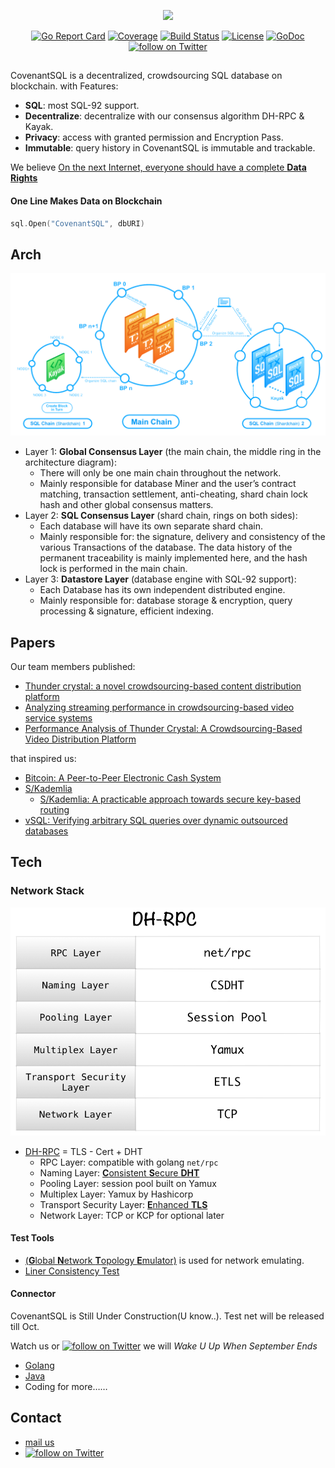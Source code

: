 <p align="center">
    <img src="logo/covenantsql_horizontal.png"
        height="130">
</p>
<p align="center">
    <a href="https://goreportcard.com/report/github.com/CovenantSQL/CovenantSQL">
        <img src="https://goreportcard.com/badge/github.com/CovenantSQL/CovenantSQL?style=flat-square"
            alt="Go Report Card"></a>
    <a href="https://codecov.io/gh/CovenantSQL/CovenantSQL">
        <img src="https://codecov.io/gh/CovenantSQL/CovenantSQL/branch/develop/graph/badge.svg"
            alt="Coverage"></a>
    <a href="https://travis-ci.org/CovenantSQL/CovenantSQL">
        <img src="https://travis-ci.org/CovenantSQL/CovenantSQL.png?branch=develop"
            alt="Build Status"/></a>
    <a href="https://opensource.org/licenses/Apache-2.0">
        <img src="https://img.shields.io/badge/License-Apache%202.0-blue.svg"
            alt="License"></a>
    <a href="https://godoc.org/github.com/CovenantSQL/CovenantSQL">
        <img src="https://img.shields.io/badge/godoc-reference-blue.svg"
            alt="GoDoc"></a>
    <a href="https://twitter.com/intent/follow?screen_name=CovenantLabs">
        <img src="https://img.shields.io/twitter/url/https/twitter.com/fold_left.svg?style=social&label=Follow%20%40CovenantLabs"
            alt="follow on Twitter"></a>
</p>

## 

CovenantSQL is a decentralized, crowdsourcing SQL database on blockchain. with Features:

- **SQL**: most SQL-92 support.
- **Decentralize**: decentralize with our consensus algorithm DH-RPC & Kayak.
- **Privacy**: access with granted permission and Encryption Pass.
- **Immutable**: query history in CovenantSQL is immutable and trackable.

We believe [On the next Internet, everyone should have a complete **Data Rights**](https://medium.com/@covenant_labs/covenantsql-the-sql-database-on-blockchain-db027aaf1e0e)

#### One Line Makes Data on Blockchain
```go
sql.Open("CovenantSQL", dbURI)
```

## Arch

![CovenantSQL 3 Layer design](logo/arch.png)

- Layer 1: **Global Consensus Layer** (the main chain, the middle ring in the architecture diagram):
    - There will only be one main chain throughout the network.
    - Mainly responsible for database Miner and the user’s contract matching, transaction settlement, anti-cheating, shard chain lock hash and other global consensus matters.
- Layer 2: **SQL Consensus Layer** (shard chain, rings on both sides):
    - Each database will have its own separate shard chain.
    - Mainly responsible for: the signature, delivery and consistency of the various Transactions of the database. The data history of the permanent traceability is mainly implemented here, and the hash lock is performed in the main chain.
- Layer 3: **Datastore Layer** (database engine with SQL-92 support):
    - Each Database has its own independent distributed engine.
    - Mainly responsible for: database storage & encryption, query processing & signature, efficient indexing.

## Papers
Our team members published:

- [Thunder crystal: a novel crowdsourcing-based content distribution platform](https://dl.acm.org/citation.cfm?id=2736085)
- [Analyzing streaming performance in crowdsourcing-based video service systems](https://ieeexplore.ieee.org/abstract/document/7114727/)
- [Performance Analysis of Thunder Crystal: A Crowdsourcing-Based Video Distribution Platform](https://ieeexplore.ieee.org/abstract/document/7762143/)

that inspired us:

- [Bitcoin: A Peer-to-Peer Electronic Cash System](https://bitcoin.org/bitcoin.pdf)
- [S/Kademlia](https://github.com/thunderdb/research/wiki/Secure-Kademlia)
    - [S/Kademlia: A practicable approach towards secure key-based routing](https://ieeexplore.ieee.org/document/4447808/)
- [vSQL: Verifying arbitrary SQL queries over dynamic outsourced databases](https://ieeexplore.ieee.org/abstract/document/7958614/)

## Tech

### Network Stack
<p align="left">
    <img src="logo/DH-RPC-Layer.png" width=600>
</p>

  - [DH-RPC](rpc/) = TLS - Cert + DHT
    - RPC Layer: compatible with golang `net/rpc`
    - Naming Layer: [**C**onsistent **S**ecure **DHT**](https://godoc.org/github.com/CovenantSQL/CovenantSQL/consistent)
    - Pooling Layer: session pool built on Yamux
    - Multiplex Layer: Yamux by Hashicorp
    - Transport Security Layer: [**E**nhanced **TLS**](https://github.com/CovenantSQL/research/wiki/ETLS(Enhanced-Transport-Layer-Security))
    - Network Layer: TCP or KCP for optional later


#### Test Tools
  -  [(**G**lobal **N**etwork **T**opology **E**mulator)](https://github.com/CovenantSQL/GNTE) is used for network emulating.
  - [Liner Consistency Test]()


#### Connector

CovenantSQL is Still Under Construction(U know..). Test net will be released till Oct. 

Watch us or [![follow on Twitter](https://img.shields.io/twitter/url/https/twitter.com/fold_left.svg?style=social&label=Follow%20%40CovenantLabs)](https://twitter.com/intent/follow?screen_name=CovenantLabs) we will *Wake U Up When September Ends*

- [Golang](client/)
- [Java](https://github.com/CovenantSQL/covenant-connector)
- Coding for more……

## Contact

- [mail us](mailto:webmaster@covenantsql.io)
- <a href="https://twitter.com/intent/follow?screen_name=CovenantLabs">
          <img src="https://img.shields.io/twitter/url/https/twitter.com/fold_left.svg?style=social&label=Follow%20%40CovenantLabs"
              alt="follow on Twitter"></a>



